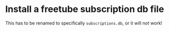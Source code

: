 # Install a freetube subscription db file
This has to be renamed to specifically `subscriptions.db`, or it will *not* work!
